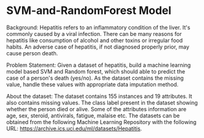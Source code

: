 # SVM-and-RandomForest Model
Background: Hepatitis refers to an inflammatory condition of the liver. It's commonly caused by a viral infection. There can be many reasons for hepatitis like consumption of alcohol and other toxins or irregular food habits. An adverse case of hepatitis, if not diagnosed properly prior, may cause person death. 

Problem Statement: Given a dataset of hepatitis, build a machine learning model based SVM and Random forest, which should able to predict the case of a person's death (yes/no). As the dataset contains the missing value, handle these values with appropriate data imputation method.  

About the dataset: The dataset contains 155 instances and 19 attributes. It also contains missing values. The class label present in the dataset showing whether the person died or alive. Some of the attributes information are age, sex, steroid, antivirals, fatigue, malaise etc. The datasets can be obtained from the following Machine Learning Repository with the following URL: https://archive.ics.uci.edu/ml/datasets/Hepatitis. 
